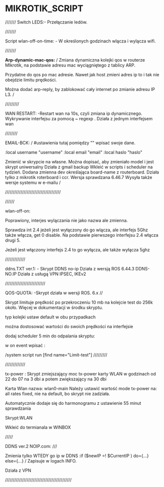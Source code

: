 # MIKROTIK_SCRIPT
///////
Switch LEDS:- Przełączanie ledów.




///////



Script wlan-off-on-time: - W określonych godzinach wlącza i wylącza wifi.





///////





<b>Arp-dynamic-mac-qos:</b> / Zmiana dynamiczna kolejki qos w routerze MIkrotik, na podstawie adresu mac wyciągniętego z tablicy ARP.

Przydatne do qos po mac adresie.
Nawet jak host zmieni adres ip to i tak nie obejdzie limitu prędkości.

Można dodać arp-reply, by zablokować cały internet po zmianie adresu IP L3. /

/////////





WAN RESTART:  -Restart wan na 10s, czyli zmiana ip dynamicznego. Wykrywanie interfejsu za pomocą ~ regexp . Działa z jednym interfejsem wan 





////////










EMAIL-BCK: / #ustawienia tutaj pomiędzy "" wpisać swoje dane.

:local username "username"
:local email "email"
:local haslo "haslo"

Zmienić w skrypcie na własne.
Można dopisać, aby zmieniało model i jest skrypt uniwersalny
Działa z gmail backup
Wkleić w scripts i scheduler na tydzień.
Dodana zmienna dev określająca board-name z routerboard.
Działa tylko z mikrotik roterboard i ccr. Wersja sprawdzana 6.46.7
Wysyła także wersje systemu w e-mailu /


////////////////////////////////////


//////




wlan-off-on:


Poprawiony, interjes wylączania nie jako nazwa ale zmienna.

Sprawdza int 2.4 jeżeli jest wyłączony do go wlącza, ale interfejs 5Ghz także włącza, get 0 disable. Na podstawie pierwszego interfejsu 2.4 włącza drugi 5.

Jeżeli jest włączony interfejs 2.4 to go wyłącza, ale także wyłącza 5ghz 







/////////////







ddns.TXT ver.1: - Skrypt DDNS no-ip
Działa z wersją ROS 6.44.3
DDNS-NO.IP
Działa z usługą VPN IPSEC, IKEv2 









//////////////////////////






QOS-QUOTA: -Skrypt działa w wersji ROS. 6.x //

Skrypt limituje prędkość po przekroczeniu 10 mb na kolejcie test do 256k około. Więcej w dokumentacji w środku skryptu.

typ kolejki ustaw default w obu przypadkach

można dostosować wartości do swoich prędkości na interfejsie

dodaj scheduler 5 min do odpalania skryptu:

w on event wpisać :

/system script run [find name="Limit-test"] /////////








/////////////





tx-power : Skrypt zmiejszający moc tx-power karty WLAN w godzinach od 22 do 07 na 3 dbi a potem zwiększający na 30 dbi

Karta Wlan nazwa: wlan0-main
Należy ustawić wartość mode tx-power na: all rates fixed, nie na default, bo skrypt nie zadziała.

Automatycznie dodaje się do harmonogramu z
ustawienie 55 minut sprawdzania

Skrypt:WLAN

Wkleić do termianala w WINBOX 





/////




DDNS ver.2  NOIP.com: ///


Zmienia tylko WTEDY go ip w DDNS 
:if ($newIP =! $CurrentIP ) do={...} else={...} / Zapisuje w logach INFO.

Działa z  VPN  

///////////////////////////////////////////
